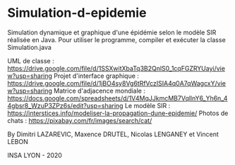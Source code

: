 # Simulation-d-epidemie

Simulation dynamique et graphique d'une épidémie selon le modèle SIR réalisée en Java.
Pour utiliser le programme, compiler et exécuter la classe Simulation.java

UML de classe : https://drive.google.com/file/d/1SSXwitXbaTq3B2QnlS0_1cqFGZRYUayi/view?usp=sharing
Projet d'interface graphique : https://drive.google.com/file/d/1jBO4sy8Vg6tRfVczISIA4q0A7qWagcxY/view?usp=sharing
Matrice d'adjacence mondiale : https://docs.google.com/spreadsheets/d/1V4MqJJkmcMB7VqllnY6_Yh6n_44gbsr8_WzuP3ZPz6s/edit?usp=sharing
Le modèle SIR : https://interstices.info/modeliser-la-propagation-dune-epidemie/
Photos de chats : https://pixabay.com/fr/images/search/cat/ 

By Dimitri LAZAREVIC, Maxence DRUTEL, Nicolas LENGANEY et Vincent LEBON

INSA LYON - 2020


